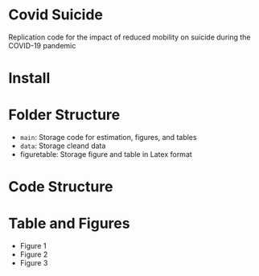 # Covid Suicide
Replication code for the impact of reduced mobility on suicide during the COVID-19 pandemic

# Install

# Folder Structure
- ```main```: Storage code for estimation, figures, and tables
- ```data```: Storage cleand data
- figuretable: Storage figure and table in Latex format

# Code Structure

# Table and Figures
- Figure 1 
- Figure 2
- Figure 3 
